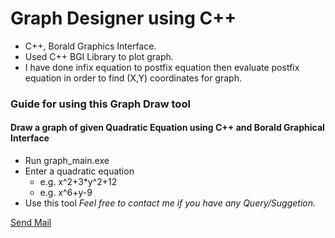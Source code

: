 # Graph Designer using C++

* C++, Borald Graphics Interface.
* Used C++ BGI Library to plot graph.
* I have done infix equation to postfix equation then evaluate postfix equation in order to find (X,Y) coordinates for graph.

### Guide for using this Graph Draw tool
 
#### Draw a graph of given Quadratic Equation using C++ and Borald Graphical Interface

* Run graph_main.exe
* Enter a quadratic equation 
    * e.g. x^2+3*y^2+12
    * e.g. x^6+y-9
* Use this tool
_Feel free to contact me if you have any Query/Suggetion._


[Send Mail](mailto:geekforgeeks222@gmail.com)
